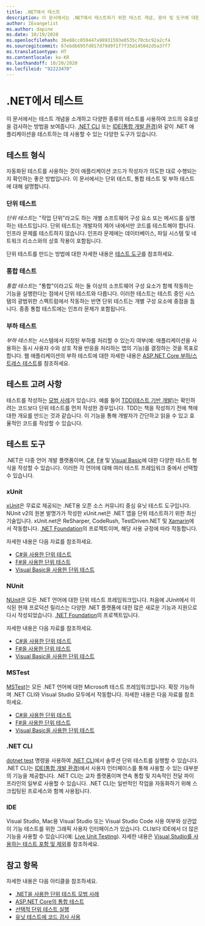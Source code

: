 ```yaml
---
title: .NET에서 테스트
description: 이 문서에서는 .NET에서 테스트하기 위한 테스트 개념, 용어 및 도구에 대한 간략한 개요를 제공합니다.
author: IEvangelist
ms.author: dapine
ms.date: 10/19/2020
ms.openlocfilehash: 36e88cc059447a98931593e0535c70cbc92a2cf4
ms.sourcegitcommit: 67ebdb695fd017d79d9f1f7f35d145042d5a37f7
ms.translationtype: HT
ms.contentlocale: ko-KR
ms.lasthandoff: 10/20/2020
ms.locfileid: "92223470"
---
```

# <a name="testing-in-net"></a>.NET에서 테스트

이 문서에서는 테스트 개념을 소개하고 다양한 종류의 테스트를 사용하여 코드의 유효성을 검사하는 방법을 보여줍니다. [.NET CLI](#net-cli) 또는 [IDE(통합 개발 환경)](#ide)와 같이 .NET 애플리케이션을 테스트하는 데 사용할 수 있는 다양한 도구가 있습니다.

## <a name="test-types"></a>테스트 형식

자동화된 테스트를 사용하는 것이 애플리케이션 코드가 작성자가 의도한 대로 수행되는지 확인하는 좋은 방법입니다. 이 문서에서는 단위 테스트, 통합 테스트 및 부하 테스트에 대해 설명합니다.

### <a name="unit-tests"></a>단위 테스트

*단위 테스트*는 "작업 단위"라고도 하는 개별 소프트웨어 구성 요소 또는 메서드를 실행하는 테스트입니다. 단위 테스트는 개발자의 제어 내에서만 코드를 테스트해야 합니다. 인프라 문제를 테스트하지 않습니다. 인프라 문제에는 데이터베이스, 파일 시스템 및 네트워크 리소스와의 상호 작용이 포함됩니다.

단위 테스트를 만드는 방법에 대한 자세한 내용은 [테스트 도구](#testing-tools)를 참조하세요.

### <a name="integration-tests"></a>통합 테스트

*통합 테스트*는 "통합"이라고도 하는 둘 이상의 소프트웨어 구성 요소가 함께 작동하는 기능을 실행한다는 점에서 단위 테스트와 다릅니다. 이러한 테스트는 테스트 중인 시스템의 광범위한 스펙트럼에서 작동하는 반면 단위 테스트는 개별 구성 요소에 중점을 둡니다. 종종 통합 테스트에는 인프라 문제가 포함됩니다.

### <a name="load-tests"></a>부하 테스트

*부하 테스트*는 시스템에서 지정된 부하를 처리할 수 있는지 여부(예: 애플리케이션을 사용하는 동시 사용자 수와 상호 작용 반응을 처리하는 앱의 기능)를 결정하는 것을 목표로 합니다. 웹 애플리케이션의 부하 테스트에 대한 자세한 내용은 [ASP.NET Core 부하/스트레스 테스트](/aspnet/core/test/load-tests)를 참조하세요.

## <a name="test-considerations"></a>테스트 고려 사항

테스트를 작성하는 [모범 사례](unit-testing-best-practices.md)가 있습니다. 예를 들어 [TDD(테스트 기반 개발)](https://deviq.com/test-driven-development)는 확인하려는 코드보다 단위 테스트를 먼저 작성한 경우입니다. TDD는 책을 작성하기 전에 책에 대한 개요를 만드는 것과 같습니다. 이 기능을 통해 개발자가 간단하고 읽을 수 있고 효율적인 코드를 작성할 수 있습니다.

## <a name="testing-tools"></a>테스트 도구

.NET은 다중 언어 개발 플랫폼이며, [C#](../../csharp/index.yml), [F#](../../fsharp/index.yml) 및 [Visual Basic](../../visual-basic/index.yml)에 대한 다양한 테스트 형식을 작성할 수 있습니다. 이러한 각 언어에 대해 여러 테스트 프레임워크 중에서 선택할 수 있습니다.

### <a name="xunit"></a>xUnit

[xUnit](https://xunit.net)은 무료로 제공되는 .NET용 오픈 소스 커뮤니티 중심 유닛 테스트 도구입니다. NUnit v2의 원본 발명가가 작성한 xUnit.net은 .NET 앱을 단위 테스트하기 위한 최신 기술입니다. xUnit.net은 ReSharper, CodeRush, TestDriven.NET 및 [Xamarin](/apps/xamarin)에서 작동합니다. [.NET Foundation](https://dotnetfoundation.org)의 프로젝트이며, 해당 사용 규정에 따라 작동합니다.

자세한 내용은 다음 자료를 참조하세요.

- [C#을 사용한 단위 테스트](unit-testing-with-dotnet-test.md)
- [F#을 사용한 단위 테스트](unit-testing-fsharp-with-dotnet-test.md)
- [Visual Basic을 사용한 단위 테스트](unit-testing-visual-basic-with-dotnet-test.md)

### <a name="nunit"></a>NUnit

[NUnit](https://nunit.org)은 모든 .NET 언어에 대한 단위 테스트 프레임워크입니다. 처음에 JUnit에서 이식된 현재 프로덕션 릴리스는 다양한 .NET 플랫폼에 대한 많은 새로운 기능과 지원으로 다시 작성되었습니다. [.NET Foundation](https://dotnetfoundation.org)의 프로젝트입니다.

자세한 내용은 다음 자료를 참조하세요.

- [C#을 사용한 단위 테스트](unit-testing-with-nunit.md)
- [F#을 사용한 단위 테스트](unit-testing-fsharp-with-nunit.md)
- [Visual Basic을 사용한 단위 테스트](unit-testing-visual-basic-with-nunit.md)

### <a name="mstest"></a>MSTest

[MSTest](https://github.com/Microsoft/testfx-docs)는 모든 .NET 언어에 대한 Microsoft 테스트 프레임워크입니다. 확장 가능하며 .NET CLI와 Visual Studio 모두에서 작동합니다. 자세한 내용은 다음 자료를 참조하세요.

- [C#을 사용한 단위 테스트](unit-testing-with-mstest.md)
- [F#을 사용한 단위 테스트](unit-testing-fsharp-with-mstest.md)
- [Visual Basic을 사용한 단위 테스트](unit-testing-visual-basic-with-mstest.md)

### <a name="net-cli"></a>.NET CLI

[dotnet test](../tools/dotnet-test.md) 명령을 사용하여 [.NET CLI](../tools/index.md)에서 솔루션 단위 테스트를 실행할 수 있습니다. .NET CLI는 [IDE(통합 개발 환경)](#ide)에서 사용자 인터페이스를 통해 사용할 수 있는 대부분의 기능을 제공합니다. .NET CLI는 교차 플랫폼이며 연속 통합 및 지속적인 전달 파이프라인의 일부로 사용할 수 있습니다. .NET CLI는 일반적인 작업을 자동화하기 위해 스크립팅된 프로세스와 함께 사용됩니다.

### <a name="ide"></a>IDE

Visual Studio, Mac용 Visual Studio 또는 Visual Studio Code 사용 여부와 상관없이 기능 테스트를 위한 그래픽 사용자 인터페이스가 있습니다. CLI보다 IDE에서 더 많은 기능을 사용할 수 있습니다(예: [Live Unit Testing](/visualstudio/test/live-unit-testing)). 자세한 내용은 [Visual Studio를 사용하는 테스트 포함 및 제외](/visualstudio/test/live-unit-testing#include-and-exclude-test-projects-and-test-methods)를 참조하세요.

## <a name="see-also"></a>참고 항목

자세한 내용은 다음 아티클을 참조하세요.

- [.NET을 사용한 단위 테스트 모범 사례](unit-testing-best-practices.md)
- [ASP.NET Core의 통합 테스트](/aspnet/core/test/integration-tests#test-app-prerequisites)
- [선택적 단위 테스트 실행](selective-unit-tests.md)
- [유닛 테스트에 코드 검사 사용](unit-testing-code-coverage.md)
